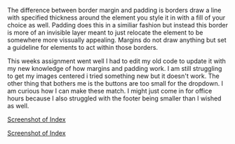 The difference between border margin and padding is borders draw a line with specified thickness around the element you style it in with a fill of your choice as well. Padding does this in a similiar fashion but instead this border is more of an invisible layer meant to just relocate the element to be somewhere more vissually appealing. Margins do not draw anything but set a guideline for elements to act within those borders.

This weeks assignment went well I had to edit my old code to update it with my new knowledge of how margins and padding work. I am still struggling to get my images centered i tried something new but it doesn't work. The other thing that bothers me is the buttons are too small for the dropdown. I am curious how I can make these match. I might just come in for office hours because I also struggled with the footer being smaller than I wished as well.

[Screenshot of Index](./images/screenshot-of-index.png)

[Screenshot of Index](./images/screenshot-of-stylesheet.png)
